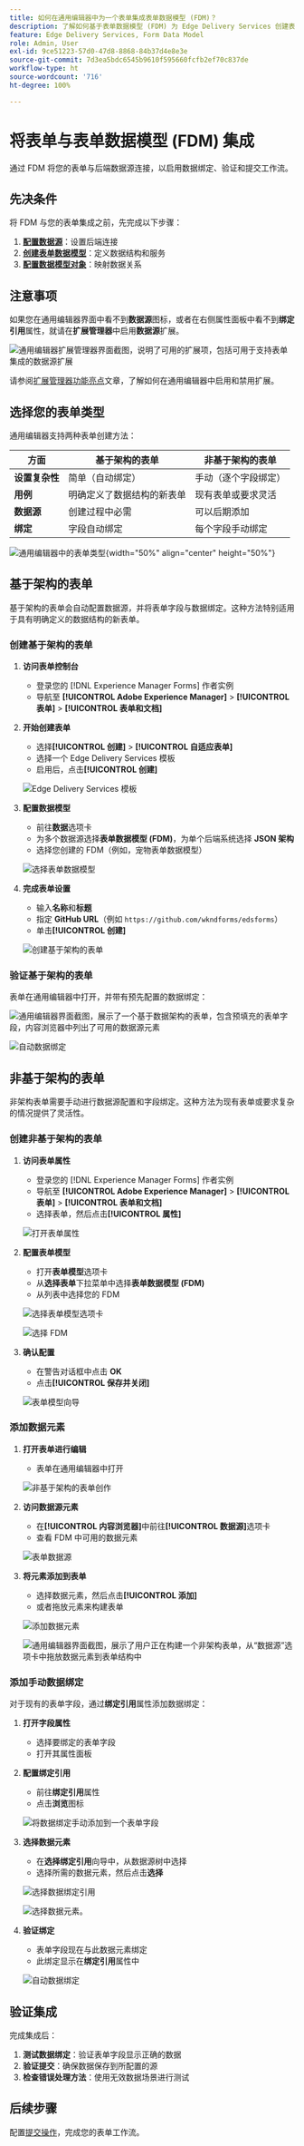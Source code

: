 ```yaml
---
title: 如何在通用编辑器中为一个表单集成表单数据模型 (FDM)？
description: 了解如何基于表单数据模型 (FDM) 为 Edge Delivery Services 创建表单。在 FDM 中生成并编辑数据模型对象的样本数据。
feature: Edge Delivery Services, Form Data Model
role: Admin, User
exl-id: 9ce51223-57d0-47d8-8868-84b37d4e8e3e
source-git-commit: 7d3ea5bdc6545b9610f595660fcfb2ef70c837de
workflow-type: ht
source-wordcount: '716'
ht-degree: 100%

---
```



# 将表单与表单数据模型 (FDM) 集成

通过 FDM 将您的表单与后端数据源连接，以启用数据绑定、验证和提交工作流。

## 先决条件

将 FDM 与您的表单集成之前，先完成以下步骤：

1. **[配置数据源](/help/forms/configure-data-sources.md)**：设置后端连接
2. **[创建表单数据模型](/help/forms/create-form-data-models.md)**：定义数据结构和服务
3. **[配置数据模型对象](/help/forms/work-with-form-data-model.md)**：映射数据关系

## 注意事项

如果您在通用编辑器界面中看不到&#x200B;**数据源**&#x200B;图标，或者在右侧属性面板中看不到&#x200B;**绑定引用**&#x200B;属性，就请在&#x200B;**扩展管理器**&#x200B;中启用&#x200B;**数据源**&#x200B;扩展。

![通用编辑器扩展管理器界面截图，说明了可用的扩展项，包括可用于支持表单集成的数据源扩展](/help/edge/docs/forms/universal-editor/assets/extension-manager.png)

请参阅[扩展管理器功能亮点](https://developer.adobe.com/uix/docs/extension-manager/feature-highlights/#enablingdisabling-extensions)文章，了解如何在通用编辑器中启用和禁用扩展。

## 选择您的表单类型

通用编辑器支持两种表单创建方法：

| 方面 | 基于架构的表单 | 非基于架构的表单 |
|--------|-------------------|----------------------|
| **设置复杂性** | 简单（自动绑定） | 手动（逐个字段绑定） |
| **用例** | 明确定义了数据结构的新表单 | 现有表单或要求灵活 |
| **数据源** | 创建过程中必需 | 可以后期添加 |
| **绑定** | 字段自动绑定 | 每个字段手动绑定 |

![通用编辑器中的表单类型](/help/edge/docs/forms/universal-editor/assets/form-types.png){width="50%" align="center" height="50%"}

## 基于架构的表单

基于架构的表单会自动配置数据源，并将表单字段与数据绑定。这种方法特别适用于具有明确定义的数据结构的新表单。

### 创建基于架构的表单

1. **访问表单控制台**
   - 登录您的 [!DNL Experience Manager Forms] 作者实例
   - 导航至 **[!UICONTROL Adobe Experience Manager]** > **[!UICONTROL 表单]** > **[!UICONTROL 表单和文档]**

2. **开始创建表单**
   - 选择&#x200B;**[!UICONTROL 创建]** > **[!UICONTROL 自适应表单]**
   - 选择一个 Edge Delivery Services 模板
   - 启用后，点击&#x200B;**[!UICONTROL 创建]**

   ![Edge Delivery Services 模板](/help/edge/assets/create-eds-forms.png)

3. **配置数据模型**
   - 前往&#x200B;**数据**&#x200B;选项卡
   - 为多个数据源选择&#x200B;**表单数据模型 (FDM)**，为单个后端系统选择 **JSON 架构**
   - 选择您创建的 FDM（例如，宠物表单数据模型）

   ![选择表单数据模型](/help/edge/docs/forms/universal-editor/assets/select-petstore-form-data-model.png)

4. **完成表单设置**
   - 输入&#x200B;**名称**&#x200B;和&#x200B;**标题**
   - 指定 **GitHub URL**（例如 `https://github.com/wkndforms/edsforms`）
   - 单击&#x200B;**[!UICONTROL 创建]**

   ![创建基于架构的表单](/help/edge/docs/forms/universal-editor/assets/create-schema-based-form.png)

### 验证基于架构的表单

表单在通用编辑器中打开，并带有预先配置的数据绑定：

![通用编辑器界面截图，展示了一个基于数据架构的表单，包含预填充的表单字段，内容浏览器中列出了可用的数据源元素](/help/edge/docs/forms/universal-editor/assets/schema-based-form-in-ue.png)

![自动数据绑定](/help/edge/docs/forms/universal-editor/assets/schema-based-form-data-binding.png)

## 非基于架构的表单

非架构表单需要手动进行数据源配置和字段绑定。这种方法为现有表单或要求复杂的情况提供了灵活性。

### 创建非基于架构的表单

1. **访问表单属性**
   - 登录您的 [!DNL Experience Manager Forms] 作者实例
   - 导航至 **[!UICONTROL Adobe Experience Manager]** > **[!UICONTROL 表单]** > **[!UICONTROL 表单和文档]**
   - 选择表单，然后点击&#x200B;**[!UICONTROL 属性]**

   ![打开表单属性](/help/edge/docs/forms/universal-editor/assets/non-schema-based-edit-properties.png)

2. **配置表单模型**
   - 打开&#x200B;**表单模型**&#x200B;选项卡
   - 从&#x200B;**选择表单**&#x200B;下拉菜单中选择&#x200B;**表单数据模型 (FDM)**
   - 从列表中选择您的 FDM

   ![选择表单模型选项卡](/help/edge/docs/forms/universal-editor/assets/select-form-model.png)

   ![选择 FDM](/help/edge/docs/forms/universal-editor/assets/select-fdm.png)

3. **确认配置**
   - 在警告对话框中点击 **OK**
   - 点击&#x200B;**[!UICONTROL 保存并关闭]**

   ![表单模型向导](/help/edge/docs/forms/universal-editor/assets/form-model-wizard.png)

### 添加数据元素

1. **打开表单进行编辑**
   - 表单在通用编辑器中打开

   ![非基于架构的表单创作](/help/edge/docs/forms/universal-editor/assets/non-schema-form-authoring.png)

2. **访问数据源元素**
   - 在&#x200B;**[!UICONTROL 内容浏览器]**&#x200B;中前往&#x200B;**[!UICONTROL 数据源]**&#x200B;选项卡
   - 查看 FDM 中可用的数据元素

   ![表单数据源](/help/edge/docs/forms/universal-editor/assets/non-schema-data-source.png)

3. **将元素添加到表单**
   - 选择数据元素，然后点击&#x200B;**[!UICONTROL 添加]**
   - 或者拖放元素来构建表单

   ![添加数据元素](/help/edge/docs/forms/universal-editor/assets/non-schema-add-data-element.png)

   ![通用编辑器界面截图，展示了用户正在构建一个非架构表单，从“数据源”选项卡中拖放数据元素到表单结构中](/help/edge/docs/forms/universal-editor/assets/non-schema-form.png)

### 添加手动数据绑定

对于现有的表单字段，通过&#x200B;**绑定引用**&#x200B;属性添加数据绑定：

1. **打开字段属性**
   - 选择要绑定的表单字段
   - 打开其属性面板

2. **配置绑定引用**
   - 前往&#x200B;**绑定引用**&#x200B;属性
   - 点击&#x200B;**浏览**&#x200B;图标

   ![将数据绑定手动添加到一个表单字段](/help/edge/docs/forms/universal-editor/assets/non-schema-add-data-binding.png)

3. **选择数据元素**
   - 在&#x200B;**选择绑定引用**&#x200B;向导中，从数据源树中选择
   - 选择所需的数据元素，然后点击&#x200B;**选择**

   ![选择数据绑定引用](/help/edge/docs/forms/universal-editor/assets/select-bind-reference.png)

   ![选择数据元素](/help/edge/docs/forms/universal-editor/assets/select-data-element.png)。

4. **验证绑定**
   - 表单字段现在与此数据元素绑定
   - 此绑定显示在&#x200B;**绑定引用**&#x200B;属性中

   ![自动数据绑定](/help/edge/docs/forms/universal-editor/assets/schema-based-form-data-binding.png)

## 验证集成

完成集成后：

1. **测试数据绑定**：验证表单字段显示正确的数据
2. **验证提交**：确保数据保存到所配置的源
3. **检查错误处理方法**：使用无效数据场景进行测试

## 后续步骤

配置[提交操作](/help/edge/docs/forms/universal-editor/submit-action.md)，完成您的表单工作流。
